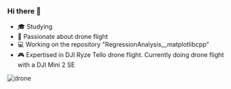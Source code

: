 ### Hi there 👋

- 🎓 Studying 
- 🦅 Passionate about drone flight
- 💻 Working on the repository "RegressionAnalysis__matplotlibcpp"
- 🎮 Expertised in DJI Ryze Tello drone flight. Currently doing drone flight with a DJI Mini 2 SE
  
![drone](https://github.com/Saltworker/Saltworker/assets/82200669/5b0dee74-839a-4c2f-adca-c5ee40f2d87a)

<!--
**Saltworker/Saltworker** is a ✨ _special_ ✨ repository because its `README.md` (this file) appears on your GitHub profile.

Here are some ideas to get you started:

- 🔭 I’m currently working on ...
- 🌱 I’m currently learning ...
- 👯 I’m looking to collaborate on ...
- 🤔 I’m looking for help with ...
- 💬 Ask me about ...
- 📫 How to reach me: ...
- 😄 Pronouns: ...
- ⚡ Fun fact: ...
-->
